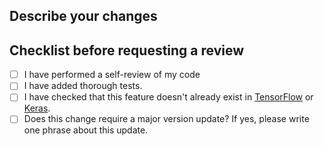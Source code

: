 ## Describe your changes

## Checklist before requesting a review
- [ ] I have performed a self-review of my code
- [ ] I have added thorough tests.
- [ ] I have checked that this feature doesn't already exist in [TensorFlow](https://www.tensorflow.org/) or [Keras](https://keras.io/).
- [ ] Does this change require a major version update? If yes, please write one phrase about this update.
